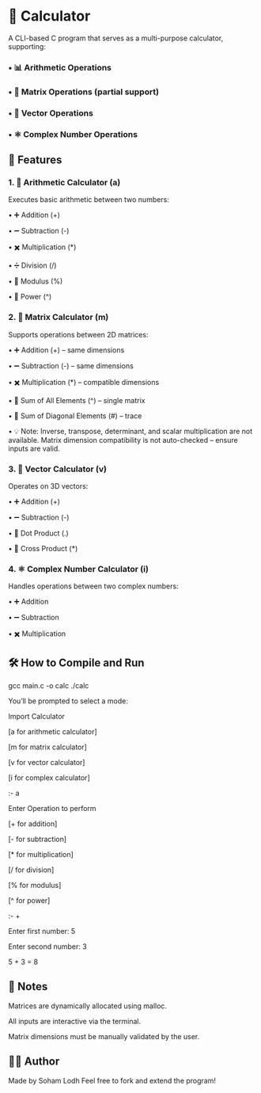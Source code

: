# 🧮 Calculator
A CLI-based C program that serves as a multi-purpose calculator, supporting:

### • 📊 Arithmetic Operations

### • 🔢 Matrix Operations (partial support)

### • 🧭 Vector Operations

### • ⚛️ Complex Number Operations

## 🚀 Features
### 1. 🔢 Arithmetic Calculator (a)
Executes basic arithmetic between two numbers:

• ➕ Addition (+)

• ➖ Subtraction (-)

• ✖️ Multiplication (*)

• ➗ Division (/)

• 🧮 Modulus (%)

• 🔺 Power (^)

### 2. 🧮 Matrix Calculator (m)
Supports operations between 2D matrices:

• ➕ Addition (+) – same dimensions

• ➖ Subtraction (-) – same dimensions

• ✖️ Multiplication (*) – compatible dimensions

• 🔢 Sum of All Elements (^) – single matrix

• 🔷 Sum of Diagonal Elements (#) – trace

• 💡 Note:
Inverse, transpose, determinant, and scalar multiplication are not available.
Matrix dimension compatibility is not auto-checked – ensure inputs are valid.

### 3. 🧭 Vector Calculator (v)
Operates on 3D vectors:

• ➕ Addition (+)

• ➖ Subtraction (-)

• 🔘 Dot Product (.)

• 🔄 Cross Product (*)

### 4. ⚛️ Complex Number Calculator (i)
Handles operations between two complex numbers:

• ➕ Addition

• ➖ Subtraction

• ✖️ Multiplication

## 🛠️ How to Compile and Run

gcc main.c -o calc
./calc


You’ll be prompted to select a mode:


Import Calculator

[a for arithmetic calculator]

[m for matrix calculator]

[v for vector calculator]

[i for complex calculator]

:- a

Enter Operation to perform

[+ for addition]

[- for subtraction]

[* for multiplication]

[/ for division]

[% for modulus]

[^ for power]

:- +

Enter first number: 5

Enter second number: 3

5 + 3 = 8

## 📌 Notes
Matrices are dynamically allocated using malloc.

All inputs are interactive via the terminal.

Matrix dimensions must be manually validated by the user.

## 👨‍💻 Author
Made by Soham Lodh
Feel free to fork and extend the program!
